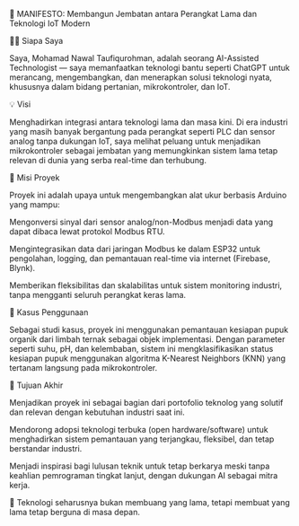 🌿 MANIFESTO: Membangun Jembatan antara Perangkat Lama dan Teknologi IoT Modern

👨‍👷 Siapa Saya

Saya, Mohamad Nawal Taufiqurohman, adalah seorang AI-Assisted Technologist — saya memanfaatkan teknologi bantu seperti ChatGPT untuk merancang, mengembangkan, dan menerapkan solusi teknologi nyata, khususnya dalam bidang pertanian, mikrokontroler, dan IoT.

💡 Visi

Menghadirkan integrasi antara teknologi lama dan masa kini. Di era industri yang masih banyak bergantung pada perangkat seperti PLC dan sensor analog tanpa dukungan IoT, saya melihat peluang untuk menjadikan mikrokontroler sebagai jembatan yang memungkinkan sistem lama tetap relevan di dunia yang serba real-time dan terhubung.

🧬 Misi Proyek

Proyek ini adalah upaya untuk mengembangkan alat ukur berbasis Arduino yang mampu:

Mengonversi sinyal dari sensor analog/non-Modbus menjadi data yang dapat dibaca lewat protokol Modbus RTU.

Mengintegrasikan data dari jaringan Modbus ke dalam ESP32 untuk pengolahan, logging, dan pemantauan real-time via internet (Firebase, Blynk).

Memberikan fleksibilitas dan skalabilitas untuk sistem monitoring industri, tanpa mengganti seluruh perangkat keras lama.

🌾 Kasus Penggunaan

Sebagai studi kasus, proyek ini menggunakan pemantauan kesiapan pupuk organik dari limbah ternak sebagai objek implementasi. Dengan parameter seperti suhu, pH, dan kelembaban, sistem ini mengklasifikasikan status kesiapan pupuk menggunakan algoritma K-Nearest Neighbors (KNN) yang tertanam langsung pada mikrokontroler.

🚀 Tujuan Akhir

Menjadikan proyek ini sebagai bagian dari portofolio teknolog yang solutif dan relevan dengan kebutuhan industri saat ini.

Mendorong adopsi teknologi terbuka (open hardware/software) untuk menghadirkan sistem pemantauan yang terjangkau, fleksibel, dan tetap berstandar industri.

Menjadi inspirasi bagi lulusan teknik untuk tetap berkarya meski tanpa keahlian pemrograman tingkat lanjut, dengan dukungan AI sebagai mitra kerja.

🔩 Teknologi seharusnya bukan membuang yang lama, tetapi membuat yang lama tetap berguna di masa depan.

